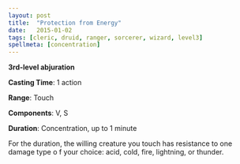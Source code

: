 ```yaml
---
layout: post
title:  "Protection from Energy"
date:   2015-01-02
tags: [cleric, druid, ranger, sorcerer, wizard, level3]
spellmeta: [concentration]
---
```


**3rd-level abjuration**

**Casting Time**: 1 action

**Range**: Touch

**Components**: V, S

**Duration**: Concentration, up to 1 minute

For the duration, the willing creature you touch has resistance to one damage type o f your choice: acid, cold, fire, lightning, or thunder.
